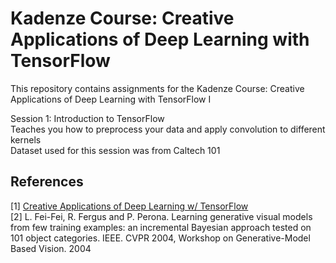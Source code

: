 # Kadenze Course: Creative Applications of Deep Learning with TensorFlow

This repository contains assignments for the Kadenze Course: Creative Applications of Deep Learning with TensorFlow I

Session 1: Introduction to TensorFlow  
 Teaches you how to preprocess your data and apply convolution to different kernels  
 Dataset used for this session was from Caltech 101  

 ## References
 [1] <a href="https://www.kadenze.com/courses/creative-applications-of-deep-learning-with-tensorflow/info">Creative Applications of Deep Learning w/ TensorFlow</a>  
 [2] L. Fei-Fei, R. Fergus and P. Perona. Learning generative visual models from few training examples: an incremental Bayesian approach tested on 101 object categories. IEEE. CVPR 2004, Workshop on Generative-Model Based Vision. 2004  
